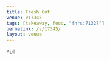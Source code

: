 ```yaml
---
title: Fresh Cut
venue: v17345
tags: [takeaway, food, "fhrs:71327"]
permalink: /v/17345/
layout: venue
---
```

null